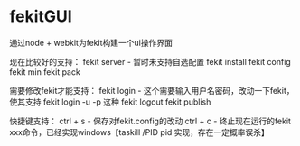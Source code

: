 # fekitGUI

通过node + webkit为fekit构建一个ui操作界面

现在比较好的支持：
	fekit server - 暂时未支持自选配置
	fekit install 
	fekit config
	fekit min
	fekit pack

需要修改fekit才能支持：
	fekit login - 这个需要输入用户名密码，改动一下fekit，使其支持 fekit login -u -p 这种
	fekit logout
	fekit publish

快捷键支持：
	ctrl + s - 保存对fekit.config的改动
	ctrl + c - 终止现在运行的fekit xxx命令，已经实现windows【taskill /PID pid 实现，存在一定概率误杀】
